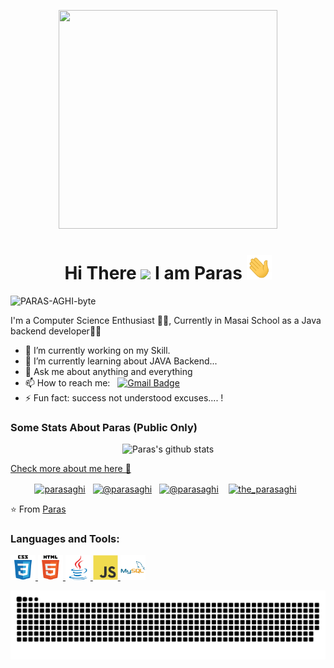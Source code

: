 <p align="Center" ><img src="https://camo.githubusercontent.com/3b7c592ede97b6138ffd4b1cc1541c2f3b11fd39/687474703a2f2f33312e6d656469612e74756d626c722e636f6d2f31376665613932306666333665663466356238373764353231366137616164392f74756d626c725f6d6f39786a65387a5a34317163626975666f315f313238302e676966" height="350px" width ="350px"></p>


<h1 align="Center">  Hi There <img src="https://media.giphy.com/media/WUlplcMpOCEmTGBtBW/giphy.gif" width="40px"> I am Paras <img src="https://raw.githubusercontent.com/ABSphreak/ABSphreak/master/gifs/Hi.gif" width="40px" /> </h1>
<p align="left"> <img src="https://komarev.com/ghpvc/?username=PARAS-AGHI-byte" alt="PARAS-AGHI-byte" /> </p>

I'm a Computer Science Enthusiast  👨‍💻, Currently in Masai School as a Java backend developer👨‍🎓

- 🔭 I’m currently working on my Skill.  
- 🌱 I’m currently learning about JAVA Backend...
- 💬 Ask me about anything and everything 
- 📫 How to reach me: &nbsp;&nbsp;[![Gmail Badge](https://img.shields.io/badge/-Gmail-c14438?style=flat-square&logo=Gmail&logoColor=white&link=mailto:parasaghi@gmail.com)](mailto:parasaghi@gmail.com)
- ⚡ Fun fact: success not understood excuses.... ! 


### Some Stats About Paras (Public Only)
<p align="center" >
<img alt="Paras's github stats" src="https://github-readme-stats.vercel.app/api?username=PARAS-AGHI&show_icons=true&theme=merko"  > </p>

<a href="https://sourcerer.io/PARAS-AGHI">Check more about me here 🌟 </a>

<p align="center">
<a href="https://www.linkedin.com/in/parasaghi/" target="_blank"><img align="center" src="https://cdn.jsdelivr.net/npm/simple-icons@3.1.0/icons/linkedin.svg" alt="parasaghi" height="25" width="25" /></a>&nbsp;&nbsp;
<a href="https://twitter.com/@parasaghi" target="_blank"><img align="center" src="https://cdn.jsdelivr.net/npm/simple-icons@3.0.1/icons/twitter.svg" alt="@parasaghi" height="25" width="25" /></a>&nbsp;&nbsp;
<a href="https://dev.to/parasbyte" target="_blank"><img align="center" src="https://cdn.jsdelivr.net/npm/simple-icons@3.0.1/icons/dev-dot-to.svg" alt="@parasaghi" height="25" width="25" /></a> &nbsp;&nbsp;
<a href="https://instagram.com/the_parasaghi" target="_blank"><img align="center" src="https://cdn.jsdelivr.net/npm/simple-icons@3.0.1/icons/instagram.svg" alt="the_parasaghi" height="25" width="25" /></a>&nbsp;&nbsp;
</p>



⭐️ From [Paras](https://github.com/PARAS-AGHI)
<h3 align="left">Languages and Tools:</h3>
<p align="left"> <a href="https://www.w3schools.com/css/" target="_blank" rel="noreferrer"> <img src="https://raw.githubusercontent.com/devicons/devicon/master/icons/css3/css3-original-wordmark.svg" alt="css3" width="40" height="40"/> </a> <a href="https://www.w3.org/html/" target="_blank" rel="noreferrer"> <img src="https://raw.githubusercontent.com/devicons/devicon/master/icons/html5/html5-original-wordmark.svg" alt="html5" width="40" height="40"/> </a> <a href="https://www.java.com" target="_blank" rel="noreferrer"> <img src="https://raw.githubusercontent.com/devicons/devicon/master/icons/java/java-original.svg" alt="java" width="40" height="40"/> </a> <a href="https://developer.mozilla.org/en-US/docs/Web/JavaScript" target="_blank" rel="noreferrer"> <img src="https://raw.githubusercontent.com/devicons/devicon/master/icons/javascript/javascript-original.svg" alt="javascript" width="40" height="40"/> </a> <a href="https://www.mysql.com/" target="_blank" rel="noreferrer"> <img src="https://raw.githubusercontent.com/devicons/devicon/master/icons/mysql/mysql-original-wordmark.svg" alt="mysql" width="40" height="40"/> </a> </p>



<div align="center">
  <a href="https://www.linkedin.com/in/parasaghi/"> 
  <img  src="https://github.com/1999AZZAR/1999AZZAR/blob/main/resources/img/grid-snake.svg"
       alt="snake" /></a>
</div>
